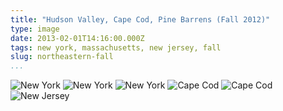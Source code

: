 ```yaml
---
title: "Hudson Valley, Cape Cod, Pine Barrens (Fall 2012)"
type: image
date: 2013-02-01T14:16:00.000Z
tags: new york, massachusetts, new jersey, fall
slug: northeastern-fall
...
```


<img src="/images/newyork-capecod-newjersey/45330018.jpg" class="mx-auto mb2" alt="New York">
<img src="/images/newyork-capecod-newjersey/45330017.jpg" class="mx-auto mb2" alt="New York">
<img src="/images/newyork-capecod-newjersey/45330022.jpg" class="mx-auto mb2" alt="New York">
<img src="/images/newyork-capecod-newjersey/45330009.jpg" class="mx-auto mb2" alt="Cape Cod">
<img src="/images/newyork-capecod-newjersey/45330004.jpg" class="mx-auto mb2" alt="Cape Cod">
<img src="/images/newyork-capecod-newjersey/45330001.jpg" class="mx-auto mb2" alt="New Jersey">
